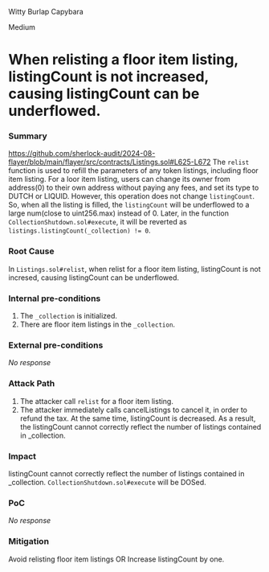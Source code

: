 Witty Burlap Capybara

Medium

# When relisting a floor item listing, listingCount is not increased, causing listingCount can be underflowed.

### Summary

https://github.com/sherlock-audit/2024-08-flayer/blob/main/flayer/src/contracts/Listings.sol#L625-L672
The `relist` function is used to refill the parameters of any token listings, including floor item listing. For a loor item listing, users can change its owner from address(0) to their own address without paying any fees, and set its type to DUTCH or LIQUID. However, this operation does not change `listingCount`. So, when all the listing is filled, the `listingCount` will be underflowed to a large num(close to uint256.max) instead of 0.  Later, in the function `CollectionShutdown.sol#execute`, it will be reverted as `listings.listingCount(_collection) != 0`.

### Root Cause

In `Listings.sol#relist`, when relist for a floor item listing, listingCount is not incresed, causing listingCount can be underflowed.

### Internal pre-conditions

1. The `_collection` is initialized.
2. There are floor item listings in the `_collection`.

### External pre-conditions

_No response_

### Attack Path

1. The attacker call `relist` for a floor item listing.
2. The attacker immediately calls cancelListings to cancel it, in order to refund the tax. At the same time, listingCount is decreased. As a result, the listingCount cannot correctly reflect the number of listings contained in _collection.

### Impact

listingCount cannot correctly reflect the number of listings contained in _collection.
`CollectionShutdown.sol#execute` will be DOSed.

### PoC

_No response_

### Mitigation

Avoid relisting floor item listings 
OR
Increase listingCount by one.